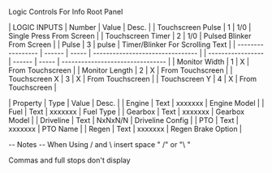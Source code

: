Logic Controls For Info Root Panel

| LOGIC INPUTS      | Number | Value | Desc.                            |
| Touchscreen Pulse | 1      | 1/0   | Single Press From Screen         |
| Touchscreen Timer | 2      | 1/0   | Pulsed Blinker From Screen       |
| Pulse             | 3      | pulse | Timer/Blinker For Scrolling Text |
| ----------------- | ------ | ----- | -------------------------------- |
| ----------------- | ------ | ----- | -------------------------------- |
| Monitor Width     | 1      | X     | From Touchscreen                 |
| Monitor Length    | 2      | X     | From Touchscreen                 |
| Touchscreen X     | 3      | X     | From Touchscreen                 |
| Touchscreen Y     | 4      | X     | From Touchscreen                 |


| Property  | Type | Value   | Desc.              |
| Engine    | Text | xxxxxxx | Engine Model       |
| Fuel      | Text | xxxxxxx | Fuel Type          |
| Gearbox   | Text | xxxxxxx | Gearbox Model      |
| Driveline | Text | NxNxN/N | Driveline Config   |
| PTO       | Text | xxxxxxx | PTO Name           |
| Regen     | Text | xxxxxxx | Regen Brake Option |

-- Notes --
When Using / and \ insert space " /" or "\ "

Commas and full stops don't display